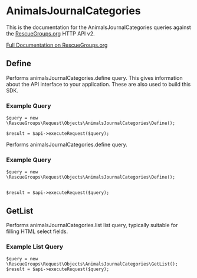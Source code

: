 # AnimalsJournalCategories

This is the documentation for the AnimalsJournalCategories queries against the [RescueGroups.org](https://www.rescuegroups.org/) HTTP API v2.

[Full Documentation on RescueGroups.org](https://userguide.rescuegroups.org/display/APIDG/Object+definitions#Objectdefinitions-animalsJournalCategories)

## Define
Performs animalsJournalCategories.define query. This gives information about the API interface to your application. These are also used to build this SDK.

### Example Query

    $query = new \RescueGroups\Request\Objects\AnimalsJournalCategories\Define();

    $result = $api->executeRequest($query);
Performs animalsJournalCategories.define query.

### Example Query

    $query = new \RescueGroups\Request\Objects\AnimalsJournalCategories\Define();


    $result = $api->executeRequest($query);

## GetList
Performs animalsJournalCategories.list list query, typically suitable for filling HTML select fields.

### Example List Query

    $query = new \RescueGroups\Request\Objects\AnimalsJournalCategories\GetList();
    $result = $api->executeRequest($query);
